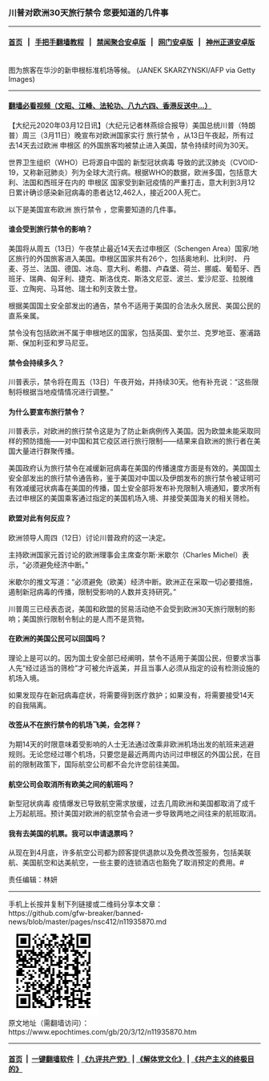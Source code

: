 ### 川普对欧洲30天旅行禁令 您要知道的几件事
------------------------

#### [首页](https://github.com/gfw-breaker/banned-news/blob/master/README.md) &nbsp;&nbsp;|&nbsp;&nbsp; [手把手翻墙教程](https://github.com/gfw-breaker/guides/wiki) &nbsp;&nbsp;|&nbsp;&nbsp; [禁闻聚合安卓版](https://github.com/gfw-breaker/bn-android) &nbsp;&nbsp;|&nbsp;&nbsp; [网门安卓版](https://github.com/oGate2/oGate) &nbsp;&nbsp;|&nbsp;&nbsp; [神州正道安卓版](https://github.com/SzzdOgate/update) 



<div><img alt="" class="aligncenter wp-post-image" src="https://i.epochtimes.com/assets/uploads/2020/03/GettyImages-80417398-600x400.jpg"/>
<div class="red16 caption">
 图为旅客在华沙的新申根标准机场等候。 (JANEK SKARZYNSKI/AFP via Getty Images)
</div>
</div><hr/>

#### [翻墙必看视频（文昭、江峰、法轮功、八九六四、香港反送中...）](https://github.com/gfw-breaker/banned-news/blob/master/pages/link3.md)

<div><p>
 【大纪元2020年03月12日讯】（大纪元记者林燕综合报导）美国总统川普（特朗普）周三（3月11日）晚宣布对欧洲国家实行
 <ok href="https://www.epochtimes.com/gb/tag/%E6%97%85%E8%A1%8C%E7%A6%81%E4%BB%A4.html">
  旅行禁令
 </ok>
 ，从13日午夜起，所有过去14天去过欧洲
 <ok href="https://www.epochtimes.com/gb/tag/%E7%94%B3%E6%A0%B9%E5%8C%BA.html">
  申根区
 </ok>
 的外国旅客均被禁止进入美国，禁令持续时间为30天。
</p>
<p>
 世界卫生组织（WHO）已将源自中国的
 <ok href="https://www.epochtimes.com/gb/tag/%E6%96%B0%E5%9E%8B%E5%86%A0%E7%8A%B6%E7%97%85%E6%AF%92.html">
  新型冠状病毒
 </ok>
 导致的武汉肺炎（CVOID-19，又称新冠肺炎）列为全球大流行病。根据WHO的数据，欧洲多国，包括意大利、法国和西班牙在内的
 <ok href="https://www.epochtimes.com/gb/tag/%E7%94%B3%E6%A0%B9%E5%8C%BA.html">
  申根区
 </ok>
 国家受到新冠疫情的严重打击，意大利到3月12日累计确诊感染新冠病毒的患者达12,462人，接近200人死亡。
</p>
<p>
 以下是美国宣布欧洲
 <ok href="https://www.epochtimes.com/gb/tag/%E6%97%85%E8%A1%8C%E7%A6%81%E4%BB%A4.html">
  旅行禁令
 </ok>
 ，您需要知道的几件事。
</p>
<h4>
 谁会受到旅行禁令的影响？
</h4>
<p>
 美国将从周五（13日）午夜禁止最近14天去过申根区（Schengen Area）国家/地区旅行的外国旅客进入美国。申根区国家共有26个，包括奥地利、比利时、 丹麦、芬兰、法国、德国、冰岛、意大利、希腊、卢森堡、荷兰、挪威、葡萄牙、西班牙、瑞典、匈牙利、捷克、斯洛伐克、斯洛文尼亚、波兰、爱沙尼亚、拉脱维亚、立陶宛、马耳他、瑞士和列支敦士登。
</p>
<p>
 根据美国国土安全部发出的通告，禁令不适用于美国的合法永久居民、美国公民的直系亲属。
</p>
<p>
 禁令没有包括欧洲不属于申根地区的国家，包括英国、爱尔兰、克罗地亚、塞浦路斯、保加利亚和罗马尼亚。
</p>
<h4>
 禁令会持续多久？
</h4>
<p>
 川普表示，禁令将在周五（13日）午夜开始，并持续30天。他有补充说：“这些限制将根据当地疫情情况进行调整。”
</p>
<h4>
 为什么要宣布旅行禁令？
</h4>
<p>
 川普表示，对欧洲的旅行禁令这是为了防止新病例传入美国。因为欧盟未能采取同样的预防措施——对中国和其它疫区进行旅行限制——结果来自欧洲的旅行者在美国大量进行群聚传播。
</p>
<p>
 美国政府认为旅行禁令在减缓新冠病毒在美国的传播速度方面是有效的。美国国土安全部发出的旅行禁令通告称，鉴于美国对中国以及伊朗发布的旅行禁令被证明可有效减缓冠状病毒在美国的传播，国土安全部将发布补充限制入境通知，要求所有去过申根区的美国乘客通过指定的美国机场入境、并接受美国海关的相关筛检。
</p>
<h4>
 欧盟对此有何反应？
</h4>
<p>
 欧洲领导人周四（12日）讨论川普政府的这一决定。
</p>
<p>
 主持欧洲国家元首讨论的欧洲理事会主席查尔斯·米歇尔（Charles Michel）表示，“必须避免经济中断。”
</p>
<p>
 米歇尔的推文写道：“必须避免（欧美）经济中断。欧洲正在采取一切必要措施，遏制新冠病毒的传播，限制受影响的人数并支持研究。”
</p>
<p>
 川普周三已经表态说，美国和欧盟的贸易活动绝不会受到欧洲30天旅行限制的影响；美国旅行限制令制止的是人而不是货物。
</p>
<h4>
 在欧洲的美国公民可以回国吗？
</h4>
<p>
 理论上是可以的。因为国土安全部已经阐明，禁令不适用于美国公民，但要求当事人先“经过适当的筛检”才可被允许返美，并且当事人必须从指定的设有检测设施的机场入境。
</p>
<p>
 如果发现存在新冠病毒症状，将需要得到医疗救护；如果没有，将需要接受14天的自我隔离。
</p>
<h4>
 改签从不在旅行禁令的机场飞美，会怎样？
</h4>
<p>
 为期14天的时限意味着受影响的人士无法通过改乘非欧洲机场出发的航班来逃避规则。无论您经过哪个机场，只要您是最近两周内访问过申根区的外国公民，在目前的限制政策下，国际航空公司都不会允许您前往美国。
</p>
<h4>
 航空公司会取消所有欧美之间的航班吗？
</h4>
<p>
 <ok href="https://www.epochtimes.com/gb/tag/%E6%96%B0%E5%9E%8B%E5%86%A0%E7%8A%B6%E7%97%85%E6%AF%92.html">
  新型冠状病毒
 </ok>
 疫情爆发已导致航空需求放缓，过去几周欧洲和美国都取消了成千上万起航班。预计美国对欧洲的航空禁令会进一步导致两地之间往来的航班取消。
</p>
<h4>
 我有去美国的机票。我可以申请退票吗？
</h4>
<p>
 从现在到4月底，许多航空公司都为顾客提供退款以及免费改签服务，包括美联航、美国航空和达美航空，一些主要的连锁酒店也豁免了取消预定的费用。#
</p>
<p>
 责任编辑：林妍
</p>
</div>
<hr/>
手机上长按并复制下列链接或二维码分享本文章：<br/>
https://github.com/gfw-breaker/banned-news/blob/master/pages/nsc412/n11935870.md <br/>
<a href='https://github.com/gfw-breaker/banned-news/blob/master/pages/nsc412/n11935870.md'><img src='https://github.com/gfw-breaker/banned-news/blob/master/pages/nsc412/n11935870.md.png'/></a> <br/>
原文地址（需翻墙访问）：https://www.epochtimes.com/gb/20/3/12/n11935870.htm


------------------------
#### [首页](https://github.com/gfw-breaker/banned-news/blob/master/README.md) &nbsp;|&nbsp; [一键翻墙软件](https://github.com/gfw-breaker/nogfw/blob/master/README.md) &nbsp;| [《九评共产党》](https://github.com/gfw-breaker/9ping.md/blob/master/README.md#九评之一评共产党是什么) | [《解体党文化》](https://github.com/gfw-breaker/jtdwh.md/blob/master/README.md) | [《共产主义的终极目的》](https://github.com/gfw-breaker/gczydzjmd.md/blob/master/README.md)


<img src='http://gfw-breaker.win/banned-news/pages/nsc412/n11935870.md' width='0px' height='0px'/>